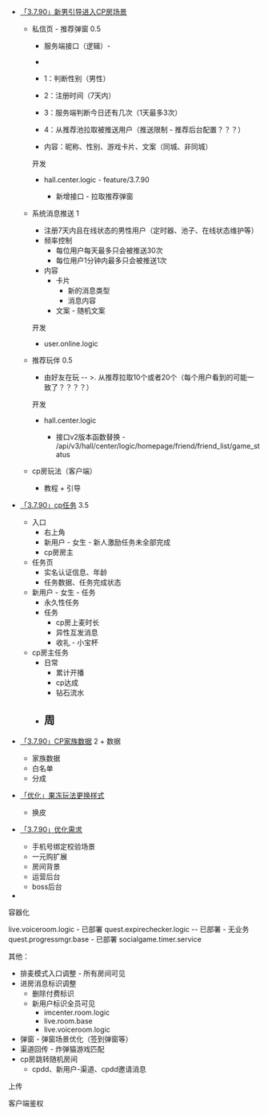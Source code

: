 - [「3.7.90」新男引导进入CP房场景](https://wiki.inkept.cn/pages/viewpage.action?pageId=306845876)

  - 私信页 - 推荐弹窗  0.5

    - 服务端接口（逻辑）- 

    - 

      - 1：判断性别（男性）
      - 2：注册时间（7天内）
      - 3：服务端判断今日还有几次（1天最多3次）
      - 4：从推荐池拉取被推送用户（推送限制 - 推荐后台配置？？？）
      - 内容：昵称、性别、游戏卡片、文案（同城、非同城）

      

      开发

      - hall.center.logic -  feature/3.7.90

        - 新增接口 - 拉取推荐弹窗

        

        

      

  - 系统消息推送  1

    - 注册7天内且在线状态的男性用户（定时器、池子、在线状态维护等）
    - 频率控制
      - 每位用户每天最多只会被推送30次
      - 每位用户1分钟内最多只会被推送1次
    - 内容
      - 卡片
        - 新的消息类型
        - 消息内容
      - 文案 - 随机文案

    

    开发

    - user.online.logic

      

    

  - 推荐玩伴 0.5

    - 由好友在玩 -- >. 从推荐拉取10个或者20个（每个用户看到的可能一致了？？？？）

    开发

    - hall.center.logic 

      - 接口v2版本函数替换 - /api/v3/hall/center/logic/homepage/friend/friend_list/game_status

      

    

  - cp房玩法（客户端）

    - 教程 + 引导



- [「3.7.90」cp任务](https://wiki.inkept.cn/pages/viewpage.action?pageId=306844980)     3.5
  - 入口
    - 右上角
    - 新用户 - 女生 - 新人激励任务未全部完成 
    - cp房房主
  - 任务页
    - 实名认证信息、年龄
    - 任务数据、任务完成状态
  - 新用户 - 女生 - 任务
    - 永久性任务
    - 任务
      - cp房上麦时长
      - 异性互发消息
      - 收礼 - 小宝杯
  - cp房主任务
    - 日常
      - 累计开播
      - cp达成
      - 钻石流水
    - 周
      - 



- [「3.7.90」CP家族数据](https://wiki.inkept.cn/pages/viewpage.action?pageId=306854902)  2 + 数据
  - 家族数据
  - 白名单
  - 分成



- [「优化」果冻玩法更换样式](https://wiki.inkept.cn/x/OXU2Eg)
  - 换皮



- [「3.7.90」优化需求](https://wiki.inkept.cn/pages/viewpage.action?pageId=306845742)
  - 手机号绑定校验场景
  - 一元购扩展
  - 房间背景
  - 运营后台
  - boss后台
- 









容器化

live.voiceroom.logic      -        已部署
quest.expirechecker.logic        --      已部署 - 无业务
quest.progressmgr.base    -   已部署
socialgame.timer.service







其他：

- 排麦模式入口调整 - 所有房间可见
- 进房消息标识调整
  - 删除付费标识
  - 新用户标识全员可见
    - imcenter.room.logic
    - live.room.base
    - live.voiceroom.logic
- 弹窗 - 弹窗场景优化（签到弹窗等）
- 渠道回传  -  炸弹猫游戏匹配
- cp房跳转随机房间
  - cpdd、新用户-渠道、cpdd邀请消息 





上传

客户端鉴权



